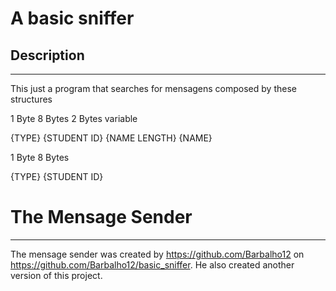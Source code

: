# A basic sniffer

## Description
***
This just a program that searches for mensagens composed by these structures

1 Byte   8 Bytes	   2 Bytes		variable
 
{TYPE} {STUDENT ID} {NAME LENGTH} {NAME}

1 Byte   8 Bytes
 
{TYPE} {STUDENT ID}

# The Mensage Sender
***
The mensage sender was created by https://github.com/Barbalho12 on https://github.com/Barbalho12/basic_sniffer. He also created another version of this project.